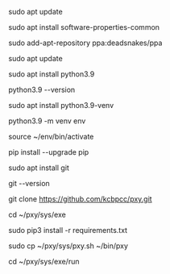 sudo apt update

sudo apt install software-properties-common

sudo add-apt-repository ppa:deadsnakes/ppa

sudo apt update

sudo apt install python3.9

python3.9 --version

sudo apt install python3.9-venv

python3.9 -m venv env

source ~/env/bin/activate

pip install --upgrade pip

sudo apt install git

git --version

git clone https://github.com/kcbpcc/pxy.git

cd ~/pxy/sys/exe

sudo pip3 install -r requirements.txt

sudo cp ~/pxy/sys/pxy.sh ~/bin/pxy

cd ~/pxy/sys/exe/run


